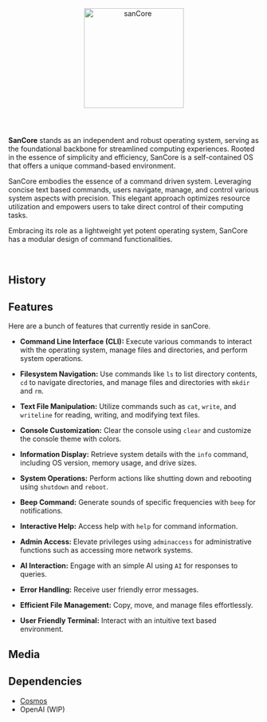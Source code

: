 <html>
  
<div align="center">
  <img alt="sanCore" src="https://github.com/sanDigitals/sanCore/assets/97965051/936454a8-dcb0-4c6a-aae9-7b588c4e44ec" width="200" />
</div>

#

<br/>
<b>SanCore</b> stands as an independent and robust operating system, serving as the foundational backbone for streamlined computing experiences. Rooted in the essence of simplicity and efficiency, SanCore is a self-contained OS that offers a unique command-based environment.

SanCore embodies the essence of a command driven system. Leveraging concise text based commands, users navigate, manage, and control various system aspects with precision. This elegant approach optimizes resource utilization and empowers users to take direct control of their computing tasks.

Embracing its role as a lightweight yet potent operating system, SanCore has a modular design of command functionalities.

<br/>


## History




## Features

Here are a bunch of features that currently reside in sanCore.

- **Command Line Interface (CLI):** Execute various commands to interact with the operating system, manage files and directories, and perform system operations.

- **Filesystem Navigation:** Use commands like `ls` to list directory contents, `cd` to navigate directories, and manage files and directories with `mkdir` and `rm`.

- **Text File Manipulation:** Utilize commands such as `cat`, `write`, and `writeline` for reading, writing, and modifying text files.

- **Console Customization:** Clear the console using `clear` and customize the console theme with colors.

- **Information Display:** Retrieve system details with the `info` command, including OS version, memory usage, and drive sizes.

- **System Operations:** Perform actions like shutting down and rebooting using `shutdown` and `reboot`.

- **Beep Command:** Generate sounds of specific frequencies with `beep` for notifications.

- **Interactive Help:** Access help with `help` for command information.

- **Admin Access:** Elevate privileges using `adminaccess` for administrative functions such as accessing more network systems.

- **AI Interaction:** Engage with an simple AI using `AI` for responses to queries.

- **Error Handling:** Receive user friendly error messages.

- **Efficient File Management:** Copy, move, and manage files effortlessly.

- **User Friendly Terminal:** Interact with an intuitive text based environment.


## Media



## Dependencies
- [Cosmos](https://github.com/Cosmos)
- OpenAI (WIP)
